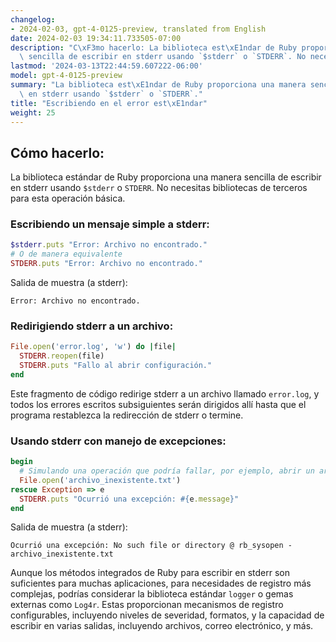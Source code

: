 ```yaml
---
changelog:
- 2024-02-03, gpt-4-0125-preview, translated from English
date: 2024-02-03 19:34:11.733505-07:00
description: "C\xF3mo hacerlo: La biblioteca est\xE1ndar de Ruby proporciona una manera\
  \ sencilla de escribir en stderr usando `$stderr` o `STDERR`. No necesitas bibliotecas\u2026"
lastmod: '2024-03-13T22:44:59.607222-06:00'
model: gpt-4-0125-preview
summary: "La biblioteca est\xE1ndar de Ruby proporciona una manera sencilla de escribir\
  \ en stderr usando `$stderr` o `STDERR`."
title: "Escribiendo en el error est\xE1ndar"
weight: 25
---
```


## Cómo hacerlo:
La biblioteca estándar de Ruby proporciona una manera sencilla de escribir en stderr usando `$stderr` o `STDERR`. No necesitas bibliotecas de terceros para esta operación básica.

### Escribiendo un mensaje simple a stderr:
```ruby
$stderr.puts "Error: Archivo no encontrado."
# O de manera equivalente
STDERR.puts "Error: Archivo no encontrado."
```
Salida de muestra (a stderr):
```
Error: Archivo no encontrado.
```

### Redirigiendo stderr a un archivo:
```ruby
File.open('error.log', 'w') do |file|
  STDERR.reopen(file)
  STDERR.puts "Fallo al abrir configuración."
end
```
Este fragmento de código redirige stderr a un archivo llamado `error.log`, y todos los errores escritos subsiguientes serán dirigidos allí hasta que el programa restablezca la redirección de stderr o termine.

### Usando stderr con manejo de excepciones:
```ruby
begin
  # Simulando una operación que podría fallar, por ejemplo, abrir un archivo
  File.open('archivo_inexistente.txt')
rescue Exception => e
  STDERR.puts "Ocurrió una excepción: #{e.message}"
end
```
Salida de muestra (a stderr):
```
Ocurrió una excepción: No such file or directory @ rb_sysopen - archivo_inexistente.txt
```

Aunque los métodos integrados de Ruby para escribir en stderr son suficientes para muchas aplicaciones, para necesidades de registro más complejas, podrías considerar la biblioteca estándar `logger` o gemas externas como `Log4r`. Estas proporcionan mecanismos de registro configurables, incluyendo niveles de severidad, formatos, y la capacidad de escribir en varias salidas, incluyendo archivos, correo electrónico, y más.
